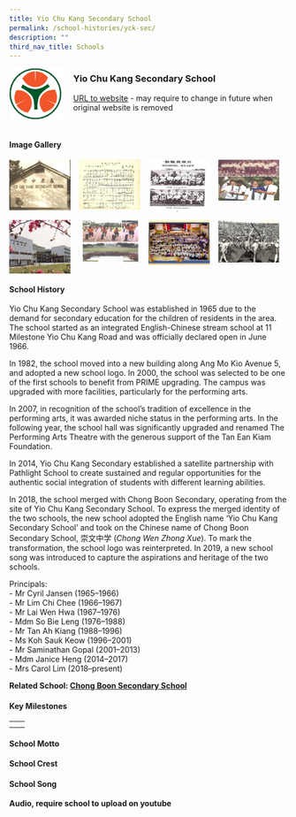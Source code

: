 ```yaml
---
title: Yio Chu Kang Secondary School
permalink: /school-histories/yck-sec/
description: ""
third_nav_title: Schools
---
```

<img src="/images/ycksec1.png" style="width:20%;margin-right:15px;" align = "left">

### **Yio Chu Kang Secondary School**
[URL to website](https://yiochukangsec.moe.edu.sg/) - may require to change in future when original website is removed

<br clear="left">

#### **Image Gallery**

<p><a href="https://staging.d1yxymztqoj7qn.amplifyapp.com/images/ycksec2.jpg">  
<img src="/images/ycksec2.jpg" style="width:22%;margin-right:15px;" align = "left">
</a></p>

<p><a href="https://staging.d1yxymztqoj7qn.amplifyapp.com/images/ycksec3.jpg">  
<img src="/images/ycksec3.jpg" style="width:22%;margin-right:15px;" align = "left">
</a></p>

<p><a href="https://staging.d1yxymztqoj7qn.amplifyapp.com/images/ycksec4.jpg">  
<img src="/images/ycksec4.jpg" style="width:22%;margin-right:15px;" align = "left">
</a></p>

<p><a href="https://staging.d1yxymztqoj7qn.amplifyapp.com/images/ycksec5.jpg">  
<img src="/images/ycksec5.jpg" style="width:22%;margin-right:15px;" align = "left">
</a></p>

<br clear="left">

<p><a href="https://staging.d1yxymztqoj7qn.amplifyapp.com/images/ycksec6.jpg">  
<img src="/images/ycksec6.jpg" style="width:22%;margin-right:15px;" align = "left">
</a></p>

<p><a href="https://staging.d1yxymztqoj7qn.amplifyapp.com/images/ycksec7.jpg">  
<img src="/images/ycksec7.jpg" style="width:22%;margin-right:15px;" align = "left">
</a></p>

<p><a href="https://staging.d1yxymztqoj7qn.amplifyapp.com/images/ycksec8.jpg">  
<img src="/images/ycksec8.jpg" style="width:22%;margin-right:15px;" align = "left">
</a></p>

<p><a href="https://staging.d1yxymztqoj7qn.amplifyapp.com/images/ycksec9.jpg">  
<img src="/images/ycksec9.jpg" style="width:22%;margin-right:15px;" align = "left">
</a></p>

<br clear="left">

#### **School History**
Yio Chu Kang Secondary School was established in 1965 due to the demand for secondary education for the children of residents in the area. The school started as an integrated English-Chinese stream school at 11 Milestone Yio Chu Kang Road and was officially declared open in June 1966.  

In 1982, the school moved into a new building along Ang Mo Kio Avenue 5, and adopted a new school logo. In 2000, the school was selected to be one of the first schools to benefit from PRIME upgrading. The campus was upgraded with more facilities, particularly for the performing arts.

In 2007, in recognition of the school’s tradition of excellence in the performing arts, it was awarded niche status in the performing arts. In the following year, the school hall was significantly upgraded and renamed The Performing Arts Theatre with the generous support of the Tan Ean Kiam Foundation.

In 2014, Yio Chu Kang Secondary established a satellite partnership with Pathlight School to create sustained and regular opportunities for the authentic social integration of students with different learning abilities.

In 2018, the school merged with Chong Boon Secondary, operating from the site of Yio Chu Kang Secondary School. To express the merged identity of the two schools, the new school adopted the English name ‘Yio Chu Kang Secondary School’ and took on the Chinese name of Chong Boon Secondary School, 崇文中学 (_Chong Wen Zhong Xue_). To mark the transformation, the school logo was reinterpreted. In 2019, a new school song was introduced to capture the aspirations and heritage of the two schools.

Principals:<br>
\- Mr Cyril Jansen (1965–1966)<br>
\- Mr Lim Chi Chee (1966–1967)<br>
\- Mr Lai Wen Hwa (1967–1976)<br>
\- Mdm So Bie Leng (1976–1988)<br>
\- Mr Tan Ah Kiang (1988–1996)<br>
\- Ms Koh Sauk Keow (1996–2001)<br>
\- Mr Saminathan Gopal (2001–2013)<br>
\- Mdm Janice Heng (2014–2017)<br>
\- Mrs Carol Lim (2018–present)

**Related School: [Chong Boon Secondary School]()**

#### **Key Milestones**

|  |  |
|:---:|---|
|  |  |
|  |  |

#### **School Motto**


#### **School Crest**


#### **School Song**
**Audio, require school to upload on youtube**